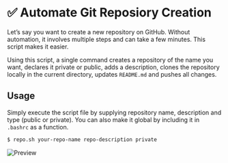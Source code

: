 # ✅ Automate Git Reposiory Creation

Let’s say you want to create a new repository on GitHub. Without automation, it
involves multiple steps and can take a few minutes. This script makes it easier.

Using this script, a single command creates a repository of the name you want, declares it private
or public, adds a description, clones the repository locally in the current directory,
updates `README.md` and pushes all changes.

## Usage

Simply execute the script file by supplying repository name, description and type (public or private).
You can also make it global by including it in `.bashrc` as a
function.

```sh
$ repo.sh your-repo-name repo-description private
```

![Preview](https://ahmadbilal.dev/wp-content/uploads/2019/04/run-2.png)
